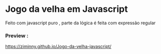 # Jogo da velha em Javascript

Feito com javascript puro , parte da lógica é feita com expressão regular

### Preview :
<a href="https://ziminny.github.io/Jogo-da-velha-javascript/">https://ziminny.github.io/Jogo-da-velha-javascript/</a>
